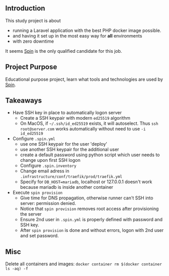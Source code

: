 ## Introduction
This study project is about 
- running a Laravel application with the best PHP docker image possible.
- and having it set up in the most easy way for **all** environments
- with zero downtime 

It seems [Spin](https://github.com/serversideup/spin) is the only qualified candidate for this job.

## Project Purpose
Educational purpose project, learn what tools and technologies are used by [Spin](https://github.com/serversideup/spin).

## Takeaways
- Have SSH key in place to automatically logon server 
  - Create a SSH keypair with modern ```ed25519``` algorithm
  - On MacOS, if ```~/.ssh/id_ed25519``` exists, it will autoselect. Thus ```ssh root@server.com``` works automatically without need to use ```-i id_ed25519```
- Configure ```.spin.yml```
  - use one SSH keypair for the user 'deploy'
  - use another SSH keypair for the additional user
  - create a default password using python script which user needs to change upon first SSH logon 
  - Configure ```.spin.inventory```
  - Change email adress in ```.infrastructure/conf/traefik/prod/traefik.yml``` 
  - Specify for ```DB_HOST=mariadb```, localhost or 127.0.0.1 doesn't work because mariadb is inside another container
- Execute ```spin provision``` 
  - Give time for DNS propagation, otherwise runner can't SSH into server: permission denied.
  - Notice that ```spin provision``` removes root access after provisioning the server
  - Ensure 2nd user in ```.spin.yml``` is properly defined with password and SSH key.
  - After ```spin provision``` is done and without errors, logon with 2nd user and set password.

## Misc
Delete all containers and images:
```docker container rm $(docker container ls -aq) -f```

